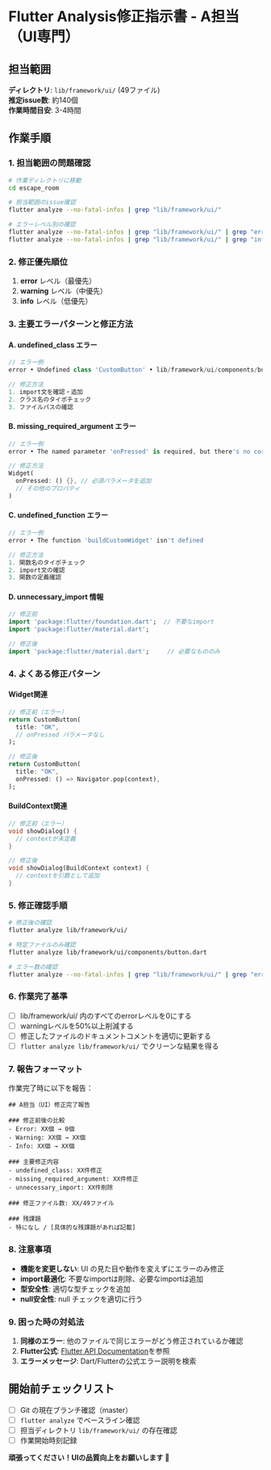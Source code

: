 # Flutter Analysis修正指示書 - A担当（UI専門）

## 担当範囲
**ディレクトリ**: `lib/framework/ui/` (49ファイル)  
**推定issue数**: 約140個  
**作業時間目安**: 3-4時間

## 作業手順

### 1. 担当範囲の問題確認
```bash
# 作業ディレクトリに移動
cd escape_room

# 担当範囲のissue確認
flutter analyze --no-fatal-infos | grep "lib/framework/ui/"

# エラーレベル別の確認
flutter analyze --no-fatal-infos | grep "lib/framework/ui/" | grep "error •"
flutter analyze --no-fatal-infos | grep "lib/framework/ui/" | grep "info •"
```

### 2. 修正優先順位
1. **error** レベル（最優先）
2. **warning** レベル（中優先）  
3. **info** レベル（低優先）

### 3. 主要エラーパターンと修正方法

#### A. undefined_class エラー
```dart
// エラー例
error • Undefined class 'CustomButton' • lib/framework/ui/components/button.dart:15:12

// 修正方法
1. import文を確認・追加
2. クラス名のタイポチェック
3. ファイルパスの確認
```

#### B. missing_required_argument エラー
```dart
// エラー例  
error • The named parameter 'onPressed' is required, but there's no corresponding argument

// 修正方法
Widget(
  onPressed: () {}, // 必須パラメータを追加
  // その他のプロパティ
)
```

#### C. undefined_function エラー
```dart
// エラー例
error • The function 'buildCustomWidget' isn't defined

// 修正方法
1. 関数名のタイポチェック
2. import文の確認
3. 関数の定義確認
```

#### D. unnecessary_import 情報
```dart
// 修正前
import 'package:flutter/foundation.dart';  // 不要なimport
import 'package:flutter/material.dart';

// 修正後
import 'package:flutter/material.dart';     // 必要なもののみ
```

### 4. よくある修正パターン

#### Widget関連
```dart
// 修正前（エラー）
return CustomButton(
  title: "OK",
  // onPressed パラメータなし
);

// 修正後
return CustomButton(
  title: "OK",
  onPressed: () => Navigator.pop(context),
);
```

#### BuildContext関連
```dart
// 修正前（エラー）
void showDialog() {
  // contextが未定義
}

// 修正後  
void showDialog(BuildContext context) {
  // contextを引数として追加
}
```

### 5. 修正確認手順
```bash
# 修正後の確認
flutter analyze lib/framework/ui/

# 特定ファイルのみ確認
flutter analyze lib/framework/ui/components/button.dart

# エラー数の確認
flutter analyze --no-fatal-infos | grep "lib/framework/ui/" | grep "error •" | wc -l
```

### 6. 作業完了基準
- [ ] lib/framework/ui/ 内のすべてのerrorレベルを0にする
- [ ] warningレベルを50%以上削減する  
- [ ] 修正したファイルのドキュメントコメントを適切に更新する
- [ ] `flutter analyze lib/framework/ui/` でクリーンな結果を得る

### 7. 報告フォーマット
作業完了時に以下を報告：
```
## A担当（UI）修正完了報告

### 修正前後の比較
- Error: XX個 → 0個
- Warning: XX個 → XX個  
- Info: XX個 → XX個

### 主要修正内容
- undefined_class: XX件修正
- missing_required_argument: XX件修正
- unnecessary_import: XX件削除

### 修正ファイル数: XX/49ファイル

### 残課題
- 特になし / [具体的な残課題があれば記載]
```

### 8. 注意事項
- **機能を変更しない**: UI の見た目や動作を変えずにエラーのみ修正
- **import最適化**: 不要なimportは削除、必要なimportは追加
- **型安全性**: 適切な型チェックを追加
- **null安全性**: null チェックを適切に行う

### 9. 困った時の対処法
1. **同様のエラー**: 他のファイルで同じエラーがどう修正されているか確認
2. **Flutter公式**: [Flutter API Documentation](https://api.flutter.dev/)を参照
3. **エラーメッセージ**: Dart/Flutterの公式エラー説明を検索

## 開始前チェックリスト
- [ ] Git の現在ブランチ確認（master）
- [ ] `flutter analyze` でベースライン確認
- [ ] 担当ディレクトリ `lib/framework/ui/` の存在確認
- [ ] 作業開始時刻記録

**頑張ってください！UIの品質向上をお願いします 🎨**